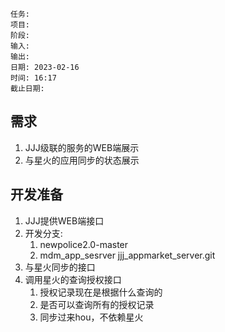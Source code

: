 	任务: 
	项目: 
	阶段: 
	输入: 
	输出: 
	日期: 2023-02-16
	时间: 16:17
	截止日期: 

## 需求
1. JJJ级联的服务的WEB端展示
2. 与星火的应用同步的状态展示

## 开发准备
1. JJJ提供WEB端接口
2. 开发分支: 
	1. newpolice2.0-master
	2.  mdm_app_sesrver jjj_appmarket_server.git
3. 与星火同步的接口
4. 调用星火的查询授权接口
	1. 授权记录现在是根据什么查询的
	2. 是否可以查询所有的授权记录
	3. 同步过来hou，不依赖星火